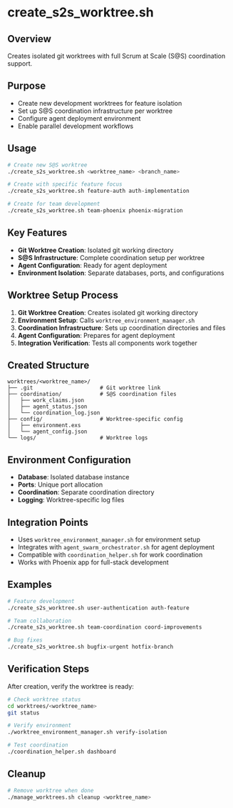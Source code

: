 # create_s2s_worktree.sh

## Overview
Creates isolated git worktrees with full Scrum at Scale (S@S) coordination support.

## Purpose
- Create new development worktrees for feature isolation
- Set up S@S coordination infrastructure per worktree
- Configure agent deployment environment
- Enable parallel development workflows

## Usage
```bash
# Create new S@S worktree
./create_s2s_worktree.sh <worktree_name> <branch_name>

# Create with specific feature focus
./create_s2s_worktree.sh feature-auth auth-implementation

# Create for team development
./create_s2s_worktree.sh team-phoenix phoenix-migration
```

## Key Features
- **Git Worktree Creation**: Isolated git working directory
- **S@S Infrastructure**: Complete coordination setup per worktree
- **Agent Configuration**: Ready for agent deployment
- **Environment Isolation**: Separate databases, ports, and configurations

## Worktree Setup Process
1. **Git Worktree Creation**: Creates isolated git working directory
2. **Environment Setup**: Calls `worktree_environment_manager.sh`
3. **Coordination Infrastructure**: Sets up coordination directories and files
4. **Agent Configuration**: Prepares for agent deployment
5. **Integration Verification**: Tests all components work together

## Created Structure
```
worktrees/<worktree_name>/
├── .git                     # Git worktree link
├── coordination/            # S@S coordination files
│   ├── work_claims.json
│   ├── agent_status.json
│   └── coordination_log.json
├── config/                  # Worktree-specific config
│   ├── environment.exs
│   └── agent_config.json
└── logs/                    # Worktree logs
```

## Environment Configuration
- **Database**: Isolated database instance
- **Ports**: Unique port allocation
- **Coordination**: Separate coordination directory
- **Logging**: Worktree-specific log files

## Integration Points
- Uses `worktree_environment_manager.sh` for environment setup
- Integrates with `agent_swarm_orchestrator.sh` for agent deployment
- Compatible with `coordination_helper.sh` for work coordination
- Works with Phoenix app for full-stack development

## Examples
```bash
# Feature development
./create_s2s_worktree.sh user-authentication auth-feature

# Team collaboration  
./create_s2s_worktree.sh team-coordination coord-improvements

# Bug fixes
./create_s2s_worktree.sh bugfix-urgent hotfix-branch
```

## Verification Steps
After creation, verify the worktree is ready:
```bash
# Check worktree status
cd worktrees/<worktree_name>
git status

# Verify environment
./worktree_environment_manager.sh verify-isolation

# Test coordination
./coordination_helper.sh dashboard
```

## Cleanup
```bash
# Remove worktree when done
./manage_worktrees.sh cleanup <worktree_name>
```